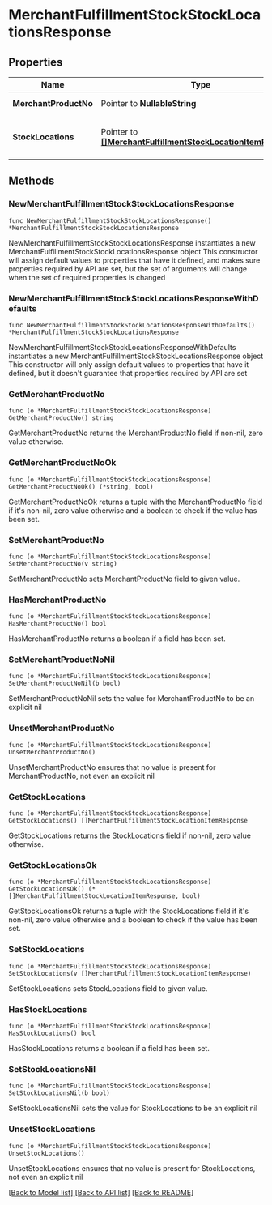 # MerchantFulfillmentStockStockLocationsResponse

## Properties

Name | Type | Description | Notes
------------ | ------------- | ------------- | -------------
**MerchantProductNo** | Pointer to **NullableString** | The product SKU. | [optional] 
**StockLocations** | Pointer to [**[]MerchantFulfillmentStockLocationItemResponse**](MerchantFulfillmentStockLocationItemResponse.md) | The ChannelEngine id of the stock location. | [optional] 

## Methods

### NewMerchantFulfillmentStockStockLocationsResponse

`func NewMerchantFulfillmentStockStockLocationsResponse() *MerchantFulfillmentStockStockLocationsResponse`

NewMerchantFulfillmentStockStockLocationsResponse instantiates a new MerchantFulfillmentStockStockLocationsResponse object
This constructor will assign default values to properties that have it defined,
and makes sure properties required by API are set, but the set of arguments
will change when the set of required properties is changed

### NewMerchantFulfillmentStockStockLocationsResponseWithDefaults

`func NewMerchantFulfillmentStockStockLocationsResponseWithDefaults() *MerchantFulfillmentStockStockLocationsResponse`

NewMerchantFulfillmentStockStockLocationsResponseWithDefaults instantiates a new MerchantFulfillmentStockStockLocationsResponse object
This constructor will only assign default values to properties that have it defined,
but it doesn't guarantee that properties required by API are set

### GetMerchantProductNo

`func (o *MerchantFulfillmentStockStockLocationsResponse) GetMerchantProductNo() string`

GetMerchantProductNo returns the MerchantProductNo field if non-nil, zero value otherwise.

### GetMerchantProductNoOk

`func (o *MerchantFulfillmentStockStockLocationsResponse) GetMerchantProductNoOk() (*string, bool)`

GetMerchantProductNoOk returns a tuple with the MerchantProductNo field if it's non-nil, zero value otherwise
and a boolean to check if the value has been set.

### SetMerchantProductNo

`func (o *MerchantFulfillmentStockStockLocationsResponse) SetMerchantProductNo(v string)`

SetMerchantProductNo sets MerchantProductNo field to given value.

### HasMerchantProductNo

`func (o *MerchantFulfillmentStockStockLocationsResponse) HasMerchantProductNo() bool`

HasMerchantProductNo returns a boolean if a field has been set.

### SetMerchantProductNoNil

`func (o *MerchantFulfillmentStockStockLocationsResponse) SetMerchantProductNoNil(b bool)`

 SetMerchantProductNoNil sets the value for MerchantProductNo to be an explicit nil

### UnsetMerchantProductNo
`func (o *MerchantFulfillmentStockStockLocationsResponse) UnsetMerchantProductNo()`

UnsetMerchantProductNo ensures that no value is present for MerchantProductNo, not even an explicit nil
### GetStockLocations

`func (o *MerchantFulfillmentStockStockLocationsResponse) GetStockLocations() []MerchantFulfillmentStockLocationItemResponse`

GetStockLocations returns the StockLocations field if non-nil, zero value otherwise.

### GetStockLocationsOk

`func (o *MerchantFulfillmentStockStockLocationsResponse) GetStockLocationsOk() (*[]MerchantFulfillmentStockLocationItemResponse, bool)`

GetStockLocationsOk returns a tuple with the StockLocations field if it's non-nil, zero value otherwise
and a boolean to check if the value has been set.

### SetStockLocations

`func (o *MerchantFulfillmentStockStockLocationsResponse) SetStockLocations(v []MerchantFulfillmentStockLocationItemResponse)`

SetStockLocations sets StockLocations field to given value.

### HasStockLocations

`func (o *MerchantFulfillmentStockStockLocationsResponse) HasStockLocations() bool`

HasStockLocations returns a boolean if a field has been set.

### SetStockLocationsNil

`func (o *MerchantFulfillmentStockStockLocationsResponse) SetStockLocationsNil(b bool)`

 SetStockLocationsNil sets the value for StockLocations to be an explicit nil

### UnsetStockLocations
`func (o *MerchantFulfillmentStockStockLocationsResponse) UnsetStockLocations()`

UnsetStockLocations ensures that no value is present for StockLocations, not even an explicit nil

[[Back to Model list]](../README.md#documentation-for-models) [[Back to API list]](../README.md#documentation-for-api-endpoints) [[Back to README]](../README.md)


